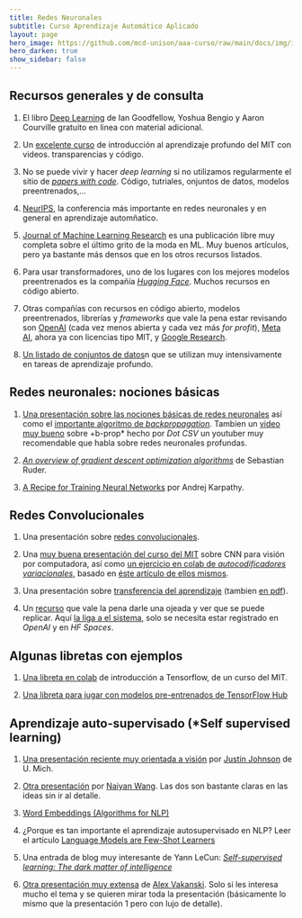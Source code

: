 ```yaml
---
title: Redes Neuronales 
subtitle: Curso Aprendizaje Automático Aplicado
layout: page
hero_image: https://github.com/mcd-unison/aaa-curso/raw/main/docs/img/intro-banner.jpeg
hero_darken: true
show_sidebar: false
---
```


## Recursos generales y de consulta

1. El libro [Deep Learning](https://www.deeplearningbook.org) de Ian Goodfellow, Yoshua Bengio y Aaron Courville gratuito en linea con material adicional.

2. Un [excelente curso](http://introtodeeplearning.com) de introducción al aprendizaje profundo del MIT con videos. transparencias y código.

3. No se puede vivir y hacer *deep learning* si no utilizamos regularmente el sitio de [*papers with code*](https://paperswithcode.com). Código, tutriales, onjuntos de datos, modelos preentrenados,...

4. [NeurIPS](https://nips.cc), la conferencia más importante en redes neuronales y en general en aprendizaje automñatico.

5. [Journal of Machine Learning Research](https://jmlr.org) es una publicación libre muy completa sobre el último grito de la moda en ML. Muy buenos artículos, pero ya bastante más densos que en los otros recursos listados. 

6. Para usar transformadores, uno de los lugares con los mejores modelos preentrenados es la compañía [*Hugging Face*](https://huggingface.co). Muchos recursos en código abierto.

7. Otras compañías con recursos en código abierto, modelos preentrenados, librerías y *frameworks* que vale la pena estar revisando son [OpenAI](https://openai.com) (cada vez menos abierta y cada vez más *for profit*), [Meta AI](https://ai.facebook.com), ahora ya con licencias tipo MIT, y [Google Research](https://research.google).

8. [Un listado de conjuntos de datos](https://datasets.activeloop.ai/docs/ml/datasets/)n que se utilizan muy intensivamente en tareas de aprendizaje profundo. 

## Redes neuronales: nociones básicas 

1. [Una presentación sobre las nociones básicas de redes neuronales](https://github.com/mcd-unison/aaa-curso/raw/main/slides/neural-networks.pdf) así como el [importante algoritmo de *backpropagation*](https://github.com/mcd-unison/aaa-curso/raw/main/slides/backpropagation.pdf). Tambien un [video muy bueno](https://www.youtube.com/watch?v=eNIqz_noix8&t=1s) sobre +b-prop* hecho por *Dot CSV* un youtuber muy recomendable que habla sobre redes neuronales profundas.
   
2. [*An overview of gradient descent optimization algorithms*](https://www.ruder.io/optimizing-gradient-descent/) de Sebastian Ruder.
   
3. [A Recipe for Training Neural Networks](http://karpathy.github.io/2019/04/25/recipe/) por Andrej Karpathy.
   

## Redes Convolucionales

1. Una presentación sobre [redes convolucionales](https://github.com/mcd-unison/aaa-curso/raw/main/slides/convolucionales.pdf).

2. Una [muy buena presentación del curso del MIT](http://introtodeeplearning.com/slides/6S191_MIT_DeepLearning_L3.pdf) sobre CNN para visión por computadora, así como [un ejercicio en colab de *autocodificadores variacionales*](https://colab.research.google.com/github/aamini/introtodeeplearning/blob/2023/lab2/Part2_FaceDetection.ipynb), basado en [éste artículo de ellos mismos](http://introtodeeplearning.com/AAAI_MitigatingAlgorithmicBias.pdf).

3. Una presentación sobre [transferencia del aprendizaje](https://github.com/mcd-unison/aaa-curso/raw/main/slides/transfer_learning.pptx) (tambien [en pdf](https://github.com/mcd-unison/aaa-curso/raw/main/slides/transfer_learning.pdf)).

4. Un [recurso](https://arxiv.org/abs/2303.17580) que vale la pena darle una ojeada y ver que se puede replicar. Aquí [la liga a el sistema](https://huggingface.co/spaces/microsoft/HuggingGPT), solo se necesita estar registrado en *OpenAI* y en *HF Spaces*.

## Algunas libretas con ejemplos

1. [Una libreta en colab](https://colab.research.google.com/github/aamini/introtodeeplearning/blob/master/lab1/Part1_TensorFlow.ipynb) de introducción a Tensorflow, de un curso del MIT.

2. [Una libreta para jugar con modelos pre-entrenados de TensorFlow Hub](https://colab.research.google.com/github/mcd-unison/aaa-curso/blob/main/ejemplos/transfer.ipynb)


## Aprendizaje auto-supervisado (*Self supervised learning)

1. [Una presentación reciente muy orientada a visión](https://github.com/mcd-unison/aaa-curso/raw/main/slides/ssl-Johnson-22.pdf) por [Justin Johnson](https://web.eecs.umich.edu/~justincj/) de U. Mich.

2. [Otra presentación](https://github.com/mcd-unison/aaa-curso/raw/main/slides/ssl-Wang-19.pdf) por [Naiyan Wang](https://winsty.net). Las dos son bastante claras en las ideas sin ir al detalle.

3. [Word Embeddings (Algorithms for NLP)](http://demo.clab.cs.cmu.edu/11711fa18/slides/FA18%2011-711%20lecture%206%20--%20Word%20Embeddings%202.pdf)

4. ¿Porque es tan importante el aprendizaje autosupervisado en NLP? Leer el artículo [Language Models are Few-Shot Learners](https://arxiv.org/abs/2005.14165)
   
5. Una entrada de blog muy interesante de Yann LeCun: [*Self-supervised learning: The dark matter of intelligence*](https://ai.facebook.com/blog/self-supervised-learning-the-dark-matter-of-intelligence/)

6. [Otra presentación muy extensa](https://github.com/mcd-unison/aaa-curso/raw/main/slides/ssl-Vakanski-20.pdf) de [Alex Vakanski](https://www.uidaho.edu/engr/our-people/alex-vakanski). Solo si les interesa mucho el tema y se quieren mirar toda la presentación (básicamente lo mismo que la presentación 1 pero con lujo de detalle).


